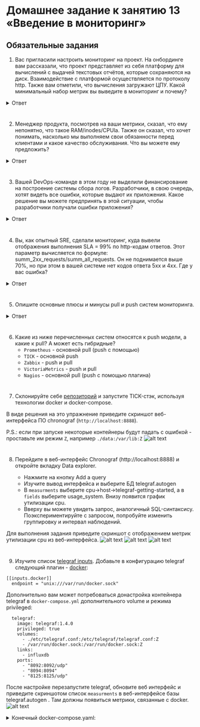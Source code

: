 # Домашнее задание к занятию 13 «Введение в мониторинг»

## Обязательные задания

1. Вас пригласили настроить мониторинг на проект. На онбординге вам рассказали, что проект представляет из себя платформу для вычислений с выдачей текстовых отчётов, которые сохраняются на диск. 
Взаимодействие с платформой осуществляется по протоколу http. Также вам отметили, что вычисления загружают ЦПУ. Какой минимальный набор метрик вы выведите в мониторинг и почему?

<details>
<summary>Ответ</summary>

  * Для CPU нужно определить:
    * Задержка: средняя или максимальная задержка в планировщике CPU
    * Трафик: загрузка процессора
    * Ошибки: ошибки конкретного процессора, неисправные процессоры
   
  * Для устройства хранения:
    * Задержка: среднее время ожидания для операций чтения и записи
    * Трафик: чтение и запись уровней ввода/вывода
    * Ошибки: ошибки файловой системы, ошибки диска в /sys/devices
   
  * Приложения, обслуживающие клиентов, отслеживают по таким сигналам:
    * Задержка: время выполнения запросов
    * Трафик: количество запросов в секунду
    * Ошибки: ошибки приложения, возникающие при обработке клиентских запросов или доступе к ресурсам
    * Насыщение: процент или количество ресурсов, используемых в настоящее время
   
  * Метрики RAM

</details>

#
2. Менеджер продукта, посмотрев на ваши метрики, сказал, что ему непонятно, что такое RAM/inodes/CPUla. Также он сказал, что хочет понимать, насколько мы выполняем свои обязанности перед клиентами и какое качество обслуживания. Что вы можете ему предложить?

<details>
<summary>Ответ</summary>
    
Чтобы точно понимать выполнение обязанностей перед клиентами, надо изначально договрится какие показатели важны для клиента, для этого необходимо использовать метрики SLA, SLO и SLI:
    
- SLI (Service Level Indicator) — метрики времени (задержка запроса, пропускная способность, число запросов в секунду или число сбоев на запрос). Они, как правило, агрегируются во времени, а затем преобразуются в среднее или процент по отношению к пороговому значению;

- SLO (Service Level Objective) — целевые показатели совокупного успеха SLI в течение определенного периода времени (месяц, квартал и т.д.), согласованные заинтересованными сторонами.
  
- SLA (соглашение об уровне обслуживания) — это соглашение между поставщиком и клиентом об измеримых показателях, таких как время безотказной работы, время реагирования, а также мерах ответственности.
</details>

#
3. Вашей DevOps-команде в этом году не выделили финансирование на построение системы сбора логов. Разработчики, в свою очередь, хотят видеть все ошибки, которые выдают их приложения. Какое решение вы можете предпринять в этой ситуации, чтобы разработчики получали ошибки приложения?

<details>
<summary>Ответ</summary>
 Самый просто вариант, это просто написать скрипт который будет собирать логи и ошибки и отпрвлять их на общий ресурс. Из бесплатных готовых платформ: Sentry — это платформа для отслеживания ошибок и мониторинга приложений. Данные, которые мы получаем в Sentry, содержат исчерпывающую информацию о контексте, в котором это произошло, что облегчает воспроизведение и поиск причины и значительно помогает в устранении ошибок.   
</details>

#
4. Вы, как опытный SRE, сделали мониторинг, куда вывели отображения выполнения SLA = 99% по http-кодам ответов. 
Этот параметр вычисляется по формуле: summ_2xx_requests/summ_all_requests. Он не поднимается выше 70%, но при этом в вашей системе нет кодов ответа 5xx и 4xx. Где у вас ошибка?

<details>
<summary>Ответ</summary>
Ошибка в формуле расчета доступности, необходимо учитывать не только ответы с кодом 2xx, но и 3xx. Правильная формула расчета досупности (summ_2xx_requests + summ_3xx_requests) / (summ_all_requests)
</details>

#
5. Опишите основные плюсы и минусы pull и push систем мониторинга.
<details>
<summary>Ответ</summary>
    
* Push-модель (от англ. push - толкать) основана на принципе, что данные отправляются из источника в систему мониторинга. То есть, система мониторинга постоянно получает данные от устройств или других источников.

* Pull-модель (от англ. pull - тянуть) предполагает, что система мониторинга сама запрашивает данные у источников. То есть, система мониторит только те устройства, которые были выбраны для мониторинга, и запрашивает у них данные только тогда, когда это необходимо.

* Таким образом, push-модель обычно используется для мониторинга больших систем, где количество устройств может быть слишком большим для ручного сбора данных. Pull-модель же позволяет более гибко настраивать мониторинг, выбирая только необходимые устройства и данные, что экономит ресурсы системы мониторинга и обеспечивает более точное и своевременное обнаружение проблем.

* Кроме того, push-модели могут быть более эффективными в случаях, когда необходимо быстро реагировать на изменения в системе, так как данные поступают в систему автоматически. Однако, pull-модели могут быть предпочтительнее в случаях, когда требуется более точное обнаружение проблем и более детальный анализ данных.

#### Push-модель  
Плюсы:
- упрощение репликации данных в разные системы мониторинга или их резервные копии
- более гибкая настройка отправки пакетов данных с метриками
- UDP — это менее затратный способ передачи данных, из-за чего может возрасти производительность сбора метрик

Минусы:
- UDP не гарантирует доставку данных
- Необходимость проверки подлинности данных

#### Pull-модель  
Плюсы:
- легче контролировать подлинность данных
- можно настроить единый proxy server до всех агентов с TLS
- упрощённая отладка получения данных с агентов

Минусы:
- Открытие порта для сбора метрик на каждом узле
- Ведение списка узлов для мониторинга
</details>

#
6. Какие из ниже перечисленных систем относятся к push модели, а какие к pull? А может есть гибридные?
    - `Prometheus` - основной pull (push с помощью)
    - `TICK`  - основной push
    - `Zabbix`  - push и pull
    - `VictoriaMetrics`  - push и pull
    - `Nagios`  - основной pull (push с помощью плагина) 
#
7. Склонируйте себе [репозиторий](https://github.com/influxdata/sandbox/tree/master) и запустите TICK-стэк, 
используя технологии docker и docker-compose.

В виде решения на это упражнение приведите скриншот веб-интерфейса ПО chronograf (`http://localhost:8888`). 

P.S.: если при запуске некоторые контейнеры будут падать с ошибкой - проставьте им режим `Z`, например
`./data:/var/lib:Z`
![alt text](https://github.com/filipp761/Netology-sdb-homewoks/blob/main/mnt-homeworks/10-monitoring-01-base/img/chronograf.png)

#
8. Перейдите в веб-интерфейс Chronograf (http://localhost:8888) и откройте вкладку Data explorer.
        
    - Нажмите на кнопку Add a query
    - Изучите вывод интерфейса и выберите БД telegraf.autogen
    - В `measurments` выберите cpu->host->telegraf-getting-started, а в `fields` выберите usage_system. Внизу появится график утилизации cpu.
    - Вверху вы можете увидеть запрос, аналогичный SQL-синтаксису. Поэкспериментируйте с запросом, попробуйте изменить группировку и интервал наблюдений.

Для выполнения задания приведите скриншот с отображением метрик утилизации cpu из веб-интерфейса.
![alt text](https://github.com/filipp761/Netology-sdb-homewoks/blob/main/mnt-homeworks/10-monitoring-01-base/img/telegraf_getting_started_1.png)
![alt text](https://github.com/filipp761/Netology-sdb-homewoks/blob/main/mnt-homeworks/10-monitoring-01-base/img/telegraf_getting_started_2.png)
![alt text](https://github.com/filipp761/Netology-sdb-homewoks/blob/main/mnt-homeworks/10-monitoring-01-base/img/telegraf_getting_started_3.png)
#
9. Изучите список [telegraf inputs](https://github.com/influxdata/telegraf/tree/master/plugins/inputs). 
Добавьте в конфигурацию telegraf следующий плагин - [docker](https://github.com/influxdata/telegraf/tree/master/plugins/inputs/docker):
```
[[inputs.docker]]
  endpoint = "unix:///var/run/docker.sock"
```

Дополнительно вам может потребоваться донастройка контейнера telegraf в `docker-compose.yml` дополнительного volume и 
режима privileged:
```
  telegraf:
    image: telegraf:1.4.0
    privileged: true
    volumes:
      - ./etc/telegraf.conf:/etc/telegraf/telegraf.conf:Z
      - /var/run/docker.sock:/var/run/docker.sock:Z
    links:
      - influxdb
    ports:
      - "8092:8092/udp"
      - "8094:8094"
      - "8125:8125/udp"
```

После настройке перезапустите telegraf, обновите веб интерфейс и приведите скриншотом список `measurments` в 
веб-интерфейсе базы telegraf.autogen . Там должны появиться метрики, связанные с docker.
![alt text](https://github.com/filipp761/Netology-sdb-homewoks/blob/main/mnt-homeworks/10-monitoring-01-base/img/telegraf_plugin_docker.png)

<details>
<summary>Конечный docker-compose.yaml:</summary>

```sh
version: '3'
services:
  influxdb:
    # Full tag list: https://hub.docker.com/r/library/influxdb/tags/
    build:
      context: ./images/influxdb/
      dockerfile: ./${TYPE}/Dockerfile
      args:
        INFLUXDB_TAG: ${INFLUXDB_TAG}
    image: "influxdb"
    volumes:
      # Mount for influxdb data directory
      - ./influxdb/data:/var/lib/influxdb
      # Mount for influxdb configuration
      - ./influxdb/config/:/etc/influxdb/
    ports:
      # The API for InfluxDB is served on port 8086
      - "8086:8086"
      - "8082:8082"
      # UDP Port
      - "8089:8089/udp"

  telegraf:
    # Full tag list: https://hub.docker.com/r/library/telegraf/tags/
    build:
      context: ./images/telegraf/
      dockerfile: ./${TYPE}/Dockerfile
      args:
        TELEGRAF_TAG: ${TELEGRAF_TAG}
    image: "telegraf"
    privileged: true
    user: telegraf:1001
    environment:
      HOSTNAME: "telegraf-getting-started"
    # Telegraf requires network access to InfluxDB
    links:
      - influxdb
    volumes:
      # Mount for telegraf configuration
      - ./telegraf/:/etc/telegraf/:Z
      # Mount for Docker API access
      - /var/run/docker.sock:/var/run/docker.sock:Z
    depends_on:
      - influxdb
    ports:
      - "8092:8092/udp"
      - "8094:8094"
      - "8125:8125/udp"

  kapacitor:
  # Full tag list: https://hub.docker.com/r/library/kapacitor/tags/
    build:
      context: ./images/kapacitor/
      dockerfile: ./${TYPE}/Dockerfile
      args:
        KAPACITOR_TAG: ${KAPACITOR_TAG}
    image: "kapacitor"
    volumes:
      # Mount for kapacitor data directory
      - ./kapacitor/data/:/var/lib/kapacitor:Z
      # Mount for kapacitor configuration
      - ./kapacitor/config/:/etc/kapacitor/:Z
    # Kapacitor requires network access to Influxdb
    links:
      - influxdb
    ports:
      # The API for Kapacitor is served on port 9092
      - "9092:9092"

  chronograf:
    # Full tag list: https://hub.docker.com/r/library/chronograf/tags/
    build:
      context: ./images/chronograf
      dockerfile: ./${TYPE}/Dockerfile
      args:
        CHRONOGRAF_TAG: ${CHRONOGRAF_TAG}
    image: "chrono_config"
    environment:
      RESOURCES_PATH: "/usr/share/chronograf/resources"
    volumes:
      # Mount for chronograf database
      - ./chronograf/data/:/var/lib/chronograf/
    links:
      # Chronograf requires network access to InfluxDB and Kapacitor
      - influxdb
      - kapacitor
    ports:
      # The WebUI for Chronograf is served on port 8888
      - "8888:8888"
    depends_on:
      - kapacitor
      - influxdb
      - telegraf

  documentation:
    build:
      context: ./documentation
    ports:
      - "3010:3000"

```
</details>
